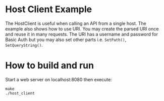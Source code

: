 # Host Client Example

The HostClient is useful when calling an API from a single host. The example also shows how to use URI. You may create
the parsed URI once and reuse it in many requests. The URI has a username and password for Basic Auth but you may also
set other parts i.e. `SetPath()`, `SetQueryString()`.

# How to build and run

Start a web server on localhost:8080 then execute:

    make
    ./host_client

